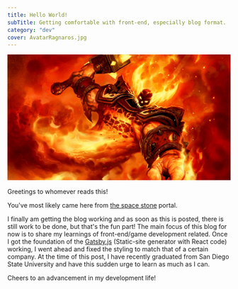 ```yaml
---
title: Hello World!
subTitle: Getting comfortable with front-end, especially blog format.
category: "dev"
cover: AvatarRagnaros.jpg
---
```


![](content/images/RagnarosHello.jpg)

Greetings to whomever reads this!

<!-- Need to use HTML styling in order to open new tabs due to markdown not having the option to (well technically HTML is the option) -->

You've most likely came here from <a href="https://spacestone.netlify.com" target="_blank">the space stone</a> portal.

I finally am getting the blog working and as soon as this is posted, there is still work to be done, but that's the fun part!
The main focus of this blog for now is to share my learnings of front-end/game development related.
Once I got the foundation of the <a href="https://github.com/gatsbyjs/gatsby" target="_blank">Gatsby.js</a> (Static-site generator with React code) working, I went ahead and fixed the styling to match that of a certain company.
At the time of this post, I have recently graduated from San Diego State University and have this sudden urge to learn as much as I can.

Cheers to an advancement in my development life!
